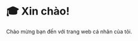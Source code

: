 <!DOCTYPE html>
<html lang="vi">
<head>
  <meta charset="UTF-8">
  <title>Trang của Thầy Vũ Tiến Lực</title>
</head>
<body>
  <h1>🎓 Xin chào!</h1>
  <p>Chào mừng bạn đến với trang web cá nhân của tôi.</p>
</body>
</html>
